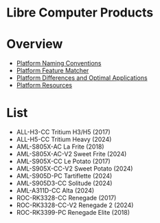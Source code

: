 # Libre Computer Products

# Overview

* [Platform Naming Conventions](https://hub.libre.computer/t/libre-computer-board-naming-scheme-and-conventions/100)
* [Platform Feature Matcher](https://libre.computer/products/)
* [Platform Differences and Optimal Applications](https://hub.libre.computer/t/libre-computer-board-model-differences-and-optimal-application/2864)
* [Platform Resources](https://hub.libre.computer/t/libre-computer-boards-overview-and-resources/2847)

# List

* ALL-H3-CC Tritium H3/H5 (2017)
* ALL-H5-CC Tritium Heavy (2024)
* AML-S805X-AC La Frite (2018)
* AML-S805X-AC-V2 Sweet Frite (2024)
* AML-S905X-CC Le Potato (2017)
* AML-S905X-CC-V2 Sweet Potato (2024)
* AML-S905D-PC Tartiflette (2024)
* AML-S905D3-CC Solitude (2024)
* AML-A311D-CC Alta (2024)
* ROC-RK3328-CC Renegade (2017)
* ROC-RK3328-CC-V2 Renegade 2 (2024)
* ROC-RK3399-PC Renegade Elite (2018)
